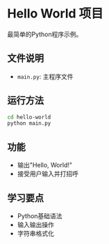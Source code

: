 # Hello World 项目

最简单的Python程序示例。

## 文件说明

- `main.py`: 主程序文件

## 运行方法

```bash
cd hello-world
python main.py
```

## 功能

- 输出"Hello, World!"
- 接受用户输入并打招呼

## 学习要点

- Python基础语法
- 输入输出操作
- 字符串格式化